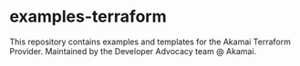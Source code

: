 # examples-terraform
This repository contains examples and templates for the Akamai Terraform Provider. Maintained by the Developer Advocacy team @ Akamai.


